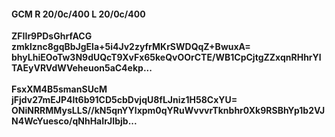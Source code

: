 #### GCM R 20/0c/400 L 20/0c/400
**ZFIIr9PDsGhrfACG**<br/>**zmklznc8gqBbJgEla+5i4Jv2zyfrMKrSWDQqZ+BwuxA=**<br/>**bhyLhiEOoTw3N9dUQcT9XvFx65keQvOOrCTE/WB1CpCjtgZZxqnRHhrYlTAEyVRVdWVeheuon5aC4ekp...**<br/><br/>
**FsxXM4B5smanSUcM**<br/>**jFjdv27mEJP4lt6b91CD5cbDvjqU8fLJniz1H58CxYU=**<br/>**ONiNRRMMysLLS//kN5qnYYlxpm0qYRuWvvvrTknbhr0Xk9RSBhYp1b2VJN4WcYuesco/qNhHaIrJIbjb...**